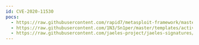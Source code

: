 ```yaml
---
id: CVE-2020-11530
pocs:
  - https://raw.githubusercontent.com/rapid7/metasploit-framework/master/modules/auxiliary/scanner/http/wp_chopslider_id_sqli.rb
  - https://raw.githubusercontent.com/1N3/Sn1per/master/templates/active/CVE-2020-11530_-_Wordpress_Chop_Slider_3_Plugin_SQL_Injection.sh
  - https://raw.githubusercontent.com/jaeles-project/jaeles-signatures/master/cves/wordpress-sqli-cve-2020-11530.yaml
---
```

